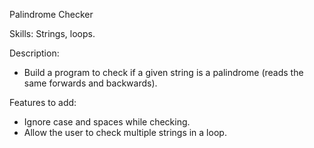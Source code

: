 Palindrome Checker

Skills: Strings, loops.

Description:

- Build a program to check if a given string is a palindrome (reads the same forwards and backwards).

Features to add:

- Ignore case and spaces while checking.
- Allow the user to check multiple strings in a loop.
